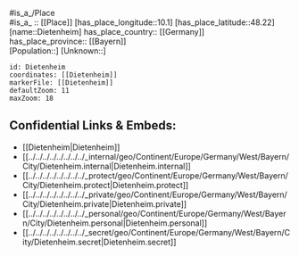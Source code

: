﻿---
location: [48.22,10.1] 
mapzoom: [7,12] 
mapmarker: city 
type: City
tags:
- geo/City


SpocWebEntityId: 29789
isDeleted: false
confidential: public

---
#is_a_/Place  
#is_a_ :: [[Place]] 
[has_place_longitude::10.1] 
[has_place_latitude::48.22] 
[name::Dietenheim] 
has_place_country:: [[Germany]]  
has_place_province:: [[Bayern]]  
[Population::] 
[Unknown::] 


```leaflet
id: Dietenheim
coordinates: [[Dietenheim]] 
markerFile: [[Dietenheim]] 
defaultZoom: 11 
maxZoom: 18
```


## Confidential Links & Embeds: 
- [[Dietenheim|Dietenheim]]  
- [[../../../../../../../../_internal/geo/Continent/Europe/Germany/West/Bayern/City/Dietenheim.internal|Dietenheim.internal]] 
- [[../../../../../../../../_protect/geo/Continent/Europe/Germany/West/Bayern/City/Dietenheim.protect|Dietenheim.protect]] 
- [[../../../../../../../../_private/geo/Continent/Europe/Germany/West/Bayern/City/Dietenheim.private|Dietenheim.private]] 
- [[../../../../../../../../_personal/geo/Continent/Europe/Germany/West/Bayern/City/Dietenheim.personal|Dietenheim.personal]] 
- [[../../../../../../../../_secret/geo/Continent/Europe/Germany/West/Bayern/City/Dietenheim.secret|Dietenheim.secret]] 
